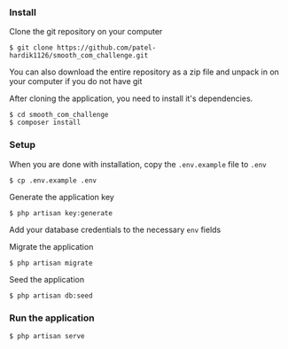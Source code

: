### Install
Clone the git repository on your computer
```
$ git clone https://github.com/patel-hardik1126/smooth_com_challenge.git
```

You can also download the entire repository as a zip file and unpack in on your computer if you do not have git

After cloning the application, you need to install it's dependencies. 
```
$ cd smooth_com_challenge
$ composer install
```

### Setup
When you are done with installation, copy the `.env.example` file to `.env`
```
$ cp .env.example .env
```

Generate the application key
```
$ php artisan key:generate
```

Add your database credentials to the necessary `env` fields

Migrate the application
```
$ php artisan migrate
```

Seed the application
```
$ php artisan db:seed
```

### Run the application
```
$ php artisan serve
```